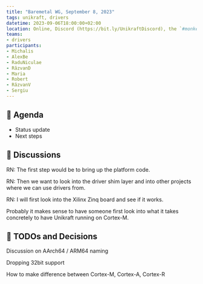 ```yaml
---
title: "Baremetal WG, September 8, 2023"
tags: unikraft, drivers
datetime: 2023-09-06T18:00:00+02:00
location: Online, Discord (https://bit.ly/UnikraftDiscord), the `#monkey-business` voice channel
teams:
- drivers
participants:
- Michalis
- AlexBe
- RaduNiculae
- RăzvanD
- Maria
- Robert
- RăzvanV
- Sergiu
---
```


## :dart: Agenda

- Status update
- Next steps

## :closed_book: Discussions

RN: The first step would be to bring up the platform code.

RN: Then we want to look into the driver shim layer and into other projects where we can use drivers from.

RN: I will first look into the Xilinx Zinq board and see if it works.

Probably it makes sense to have someone first look into what it takes concretely to have Unikraft running on Cortex-M.

## :wrench: TODOs and Decisions

Discussion on AArch64 / ARM64 naming

Dropping 32bit support

How to make difference between Cortex-M, Cortex-A, Cortex-R
